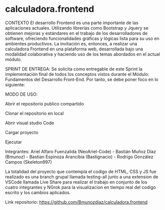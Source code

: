 # calculadora.frontend

CONTEXTO
El desarrollo Frontend es una parte importante de las aplicaciones actuales. Utilizando librerías como
Bootstrap y Jquery se obtienen mejoras y estándares en el trabajo de los desarrolladores de software,
ofreciendo funcionalidades gráficas y lógicas lista para su uso en ambientes productivos.
La invitación es, entonces, a realizar una calculadora Frontend en una plataforma web, desarrollada
bajo una modalidad colaborativa y haciendo uso de los temas abordados en el actual módulo.

SPRINT DE ENTREGA:
Se solicita como entregable de este Sprint la implementación final de todos los conceptos vistos
durante el Módulo: Fundamentos del Desarrollo Front-End. Por tanto, se debe poner foco en lo
siguiente:

MODO DE USO:

Abrir el repositorio publico compartido

Clonar el repositorio en local

Abrir visual studio Code 

Cargar proyecto

Ejecutar

Integrantes: Ariel Alfaro Fuenzalida (NeoAriel-Code) - Bastián Muñoz Díaz (Bmunoz) - Bastian Espinoza Arancibia (Bastignacio) - Rodrigo González Campos (Skeleton997)

La totalidad del proyecto que contempla el codigo de HTML, CSS y JS fue realizado es una branch grupal llamada testing-all junto a una extension de VSCode llamada Live Share para realizar el trabajo en conjunto de los cuatro integrantes y NGrok para la visualizacion en tiempo real del codigo escrito y los cambios aplicados.

Link repositorio: https://github.com/Bmunozdiaz/calculadora.frontend
